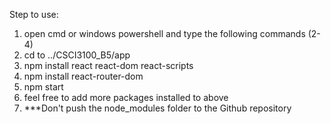 Step to use:

1. open cmd or windows powershell and type the following commands (2-4)
2. cd to ../CSCI3100_B5/app
3. npm install react react-dom react-scripts
4. npm install react-router-dom
5. npm start
6. feel free to add more packages installed to above
7. ***Don't push the node_modules folder to the Github repository